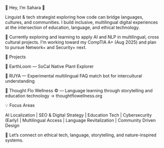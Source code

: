 🔹 Hey, I’m Sahara 🔹 

Linguist & tech strategist exploring how code can bridge languages, cultures, and communities. I build inclusive, multilingual digital experiences at the intersection of education, language, and ethical technology.

🔸 Currently exploring and learning to apply AI and NLP in multilingual, cross cultural projects. I’m working toward my CompTIA A+ (Aug 2025) and plan to pursue Network+ and Security+ next.

🌿 Projects

🔹 EarthLoom — SoCal Native Plant Explorer

🔹 RUYA — Experimental multilingual FAQ match bot for intercultural understanding

🔹 Thought Flo Wellness &copy; — Language learning through storytelling and education technology → thoughtflowellness.org

💡 Focus Areas

AI Localization | SEO & Digital Strategy | Education Tech | Cybersecurity (Early) |
Multilingual Access | Language Revitalization | Community Driven Design

💬 Let’s connect on ethical tech, language, storytelling, and nature-inspired systems.

